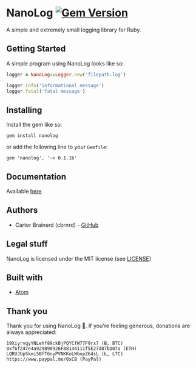 # NanoLog [![Gem Version](https://badge.fury.io/rb/nanolog.svg)](https://badge.fury.io/rb/nanolog)
A simple and extremely small logging library for Ruby.

## Getting Started

A simple program using NanoLog looks like so:

```ruby
logger = NanoLog::Logger.new('filepath.log')

logger.info('informational message')
logger.fatal('fatal message')
```

## Installing
Install the gem like so:

`gem install nanolog`

or add the following line to your `Gemfile`:

`gem 'nanolog', '~> 0.1.1b'`

## Documentation
Available [here](http://www.rubydoc.info/gems/nanolog/0.1.1b)

## Authors
- Carter Brainerd (cbrnrd) - [GitHub](https://github.com/cbrnrd)

## Legal stuff 
NanoLog is licensed under the MIT license (see [LICENSE](https://github.com/cbrnrd/ruby-NanoLog/blob/master/LICENSE))

## Built with
* [Atom](http://atom.io)

## Thank you

Thank you for using NanoLog 👏.
If you're feeling generous, donations are always appreciated:

```
19XiyrvqyYNLehf89ckBjPQYCfW77F9rx7 (Ƀ, BTC)
0xf6f247e4a929890926F88144111f5E27d87bD07a (ETH)
LQRUJUpSkmi5BfT6nyPVNKKoLWbnpZ64sL (Ł, LTC)
https://www.paypal.me/0xCB (PayPal)
```
